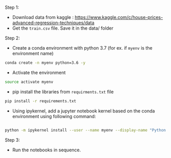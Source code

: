 Step 1: 

- Download data from kaggle : https://www.kaggle.com/c/house-prices-advanced-regression-techniques/data
- Get the `train.csv` file. Save it in the data/ folder

Step 2:

- Create a conda environment with python 3.7 (for ex. if `myenv` is the environment name)
``` bash
conda create -n myenv python=3.6 -y
```

- Activate the environment
``` bash
source activate myenv
```

- pip install the libraries from `requirments.txt` file
``` bash
pip install -r requirements.txt
```
- Using ipykernel, add a jupyter notebook kernel based on the conda environment using following command:

``` bash

python -m ipykernel install --user --name myenv --display-name "Python (myenv)"
```

Step 3:

- Run the notebooks in sequence.
